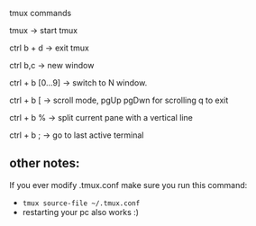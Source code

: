 tmux commands

tmux -> start tmux

ctrl b + d -> exit tmux

ctrl b,c -> new window

ctrl + b [0...9] -> switch to N window.

ctrl + b [ -> scroll mode, pgUp pgDwn for scrolling 
  q to exit

ctrl + b % -> split current pane with a vertical line

ctrl + b ; -> go to last active terminal

## other notes:

If you ever modify .tmux.conf make sure you run this command:
  - `tmux source-file ~/.tmux.conf`
  - restarting your pc also works :)
